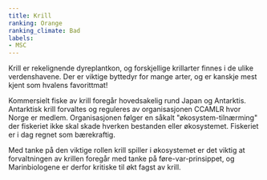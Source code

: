 ```yaml
---
title: Krill
ranking: Orange
ranking_climate: Bad
labels:
- MSC
---
```


Krill er rekelignende dyreplantkon, og forskjellige krillarter finnes i de ulike verdenshavene. Der er viktige byttedyr for mange arter, og er kanskje mest kjent som hvalens favorittmat!

Kommersielt fiske av krill foregår hovedsakelig rund Japan og Antarktis. Antarktisk krill forvaltes og reguleres av organisasjonen CCAMLR hvor Norge er medlem. Organisasjonen følger en såkalt "økosystem-tilnærming" der fiskeriet ikke skal skade hverken bestanden eller økosystemet. Fiskeriet er i dag regnet som bærekraftig.

Med tanke på den viktige rollen krill spiller i økosystemet er det viktig at forvaltningen av krillen foregår med tanke på føre-var-prinsippet, og Marinbiologene er derfor kritiske til økt fagst av krill.
